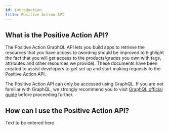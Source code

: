 ```yaml
---
id: introduction
title: Positive Action API
---
```

## What is the Positive Action API?
The Positive Action GraphQL API lets you build apps to retrieve the resources that you have access to (wording should be improved to highlight the fact that you will get access to the products/grades you own with tags, attributes and other resources we provide). These documents have been created to assist developers to get set up and start making requests to the Positive Action API.

The Positive Action API can only be accessed using GraphQL. If you are not familiar with GraphQL, we strongly recommend you to visit [GraphQL official guide](https://graphql.org/learn/) before proceeding further.

## How can I use the Positive Action API?
Text to be entered here